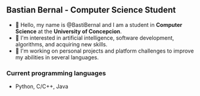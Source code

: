 ## Bastian Bernal - Computer Science Student
- 👋 Hello, my name is @BastiBernal and I am a student in **Computer Science** at the **University of Concepcion**.
- 👀 I'm interested in artificial intelligence, software development, algorithms, and acquiring new skills.
- 🌱 I'm working on personal projects and platform challenges to improve my abilities in several languages.
### Current programming languages
- Python, C/C++, Java
